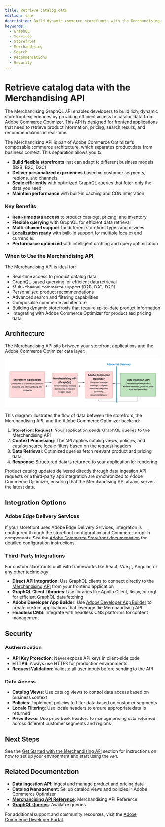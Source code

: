 ```yaml
---
title: Retrieve catalog data
edition: saas
description: Build dynamic commerce storefronts with the Merchandising GraphQL API. Access real-time catalog, product discovery, and recommendations data.
keywords:
  - GraphQL
  - Services
  - Storefront
  - Merchandising
  - Search
  - Recommendations
  - Security
---
```


# Retrieve catalog data with the Merchandising API

The Merchandising GraphQL API enables developers to build rich, dynamic storefront experiences by providing efficient access to catalog data from Adobe Commerce Optimizer. This API is designed for frontend applications that need to retrieve product information, pricing, search results, and recommendations in real-time.

The Merchandising API is part of Adobe Commerce Optimizer's composable commerce architecture, which separates product data from business context. This separation allows you to:

- **Build flexible storefronts** that can adapt to different business models (B2B, B2C, D2C)
- **Deliver personalized experiences** based on customer segments, regions, and channels
- **Scale efficiently** with optimized GraphQL queries that fetch only the data you need
- **Maintain performance** with built-in caching and CDN integration

### Key Benefits

- **Real-time data access** to product catalogs, pricing, and inventory
- **Flexible querying** with GraphQL for efficient data retrieval
- **Multi-channel support** for different storefront types and devices
- **Localization ready** with built-in support for multiple locales and currencies
- **Performance optimized** with intelligent caching and query optimization

### When to Use the Merchandising API

The Merchandising API is ideal for:

- Real-time access to product catalog data
- GraphQL-based querying for efficient data retrieval
- Multi-channel commerce support (B2B, B2C, D2C)
- Personalized product recommendations
- Advanced search and filtering capabilities
- Composable commerce architecture
- Building dynamic storefronts that require up-to-date product information
- Integrating with Adobe Commerce Optimizer for product and pricing data

## Architecture

The Merchandising API sits between your storefront applications and the Adobe Commerce Optimizer data layer:

![Merchandising Services API](../../_images/merchandising/merchandising-data-flow.png)

This diagram illustrates the flow of data between the storefront, the Merchandising API, and the Adobe Commerce Optimizer backend:

1. **Storefront Request**: Your application sends GraphQL queries to the Merchandising API
2. **Context Processing**: The API applies catalog views, policies, and catalog source locale filters based on the request headers
3. **Data Retrieval**: Optimized queries fetch relevant product and pricing data
4. **Response**: Structured data is returned to your application for rendering

Product catalog updates delivered directly through data ingestion API requests or a third-party app integration are synchronized to Adobe Commerce Optimizer, ensuring that the Merchandising API always serves the latest data.

## Integration Options

### Adobe Edge Delivery Services

If your storefront uses Adobe Edge Delivery Services, integration is configured through the storefront configuration and Commerce drop-in components. See the [Adobe Commerce Storefront documentation](https://experienceleague.adobe.com/developer/commerce/storefront/get-started/) for detailed configuration instructions.

### Third-Party Integrations

For custom storefronts built with frameworks like React, Vue.js, Angular, or any other technology:

- **Direct API Integration**: Use GraphQL clients to connect directly to the [Merchandising API](using-the-api.md) from your frontend application
- **GraphQL Client Libraries**: Use libraries like Apollo Client, Relay, or urql for efficient GraphQL data fetching
- **Adobe Developer App Builder**: Use [Adobe Developer App Builder](https://experienceleague.adobe.com/en/docs/commerce-learn/tutorials/adobe-developer-app-builder/introduction-to-app-builder) to create custom applications that leverage the Merchandising API
- **Headless CMS**: Integrate with headless CMS platforms for content management

## Security

### Authentication

- **API Key Protection**: Never expose API keys in client-side code
- **HTTPS**: Always use HTTPS for production environments
- **Request Validation**: Validate all user inputs before sending to the API

### Data Access

- **Catalog Views**: Use catalog views to control data access based on business context
- **Policies**: Implement policies to filter data based on customer segments
- **Locale Filtering**: Use locale headers to ensure appropriate data is returned
- **Price Books**: Use price book headers to manage pricing data returned across different customer segments and regions

## Next Steps

See the [Get Started with the Merchandising API](using-the-api.md) section for instructions on how to set up your environment and start using the API.

## Related Documentation

- **[Data Ingestion API](../data-ingestion/index.md)**: Ingest and manage product and pricing data
- **<a href="https://experienceleague.adobe.com/docs/commerce/optimizer/setup/catalog-view.html" target="_blank" rel="noopener noreferrer">Catalog Management</a>**: Set up catalog views and policies in Adobe Commerce Optimizer
- **<a href="https://developer.adobe.com/commerce/services/optimizer/reference/graphql/merchandising-api/" target="_blank" rel="noopener noreferrer">Merchandising API Reference</a>**: Merchandising API Reference
- **[GraphQL Queries](use-cases.md#available-queries)**: Available queries

For additional support and community resources, visit the [Adobe Commerce Developer Portal](https://developer.adobe.com/commerce/).
